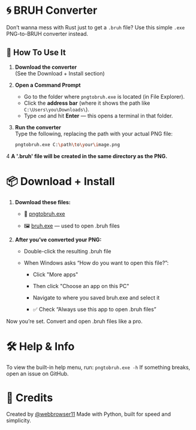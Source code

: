 # 🌀 BRUH Converter

Don’t wanna mess with Rust just to get a `.bruh` file? Use this simple `.exe` PNG-to-BRUH converter instead.

## 🚀 How To Use It

1. **Download the converter**  
   (See the Download + Install section)

2. **Open a Command Prompt**  
   - Go to the folder where `pngtobruh.exe` is located (in File Explorer).
   - Click the **address bar** (where it shows the path like `C:\Users\you\Downloads\`).
   - Type `cmd` and hit **Enter** — this opens a terminal in that folder.

3. **Run the converter**  
   Type the following, replacing the path with your actual PNG file:

   ```bash
   pngtobruh.exe C:\path\to\your\image.png
4  **A '.bruh' file will be created in the same directory as the PNG.**

# 📦 Download + Install
1. **Download these files:**

   + 🧱 [pngtobruh.exe](https://github.com/webbrowser11/BRUHIFF-CONVERTER/raw/refs/heads/main/pngtobruh.exe)

   + 🖼️ [bruh.exe](https://github.com/webbrowser11/BRUHIFF-CONVERTER/raw/refs/heads/main/BRUHIFF/bruh.exe) — used to open .bruh files

2. **After you’ve converted your PNG:**

   + Double-click the resulting .bruh file

   + When Windows asks “How do you want to open this file?”:

      + Click "More apps"

      + Then click "Choose an app on this PC"

      +  Navigate to where you saved bruh.exe and select it

      + ✅ Check “Always use this app to open .bruh files”

Now you’re set. Convert and open .bruh files like a pro.

# 🛠️ Help & Info
To view the built-in help menu, run:
`pngtobruh.exe -h`
If something breaks, open an issue on GitHub.

# 💬 Credits
Created by [@webbrowser11](github.com/webbrowser11)
Made with Python, built for speed and simplicity.
